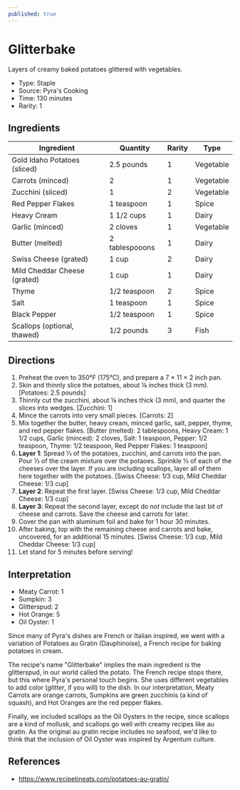 ```yaml
---
published: true
---
```


# Glitterbake

Layers of creamy baked potatoes glittered with vegetables.

* Type: Staple
* Source: Pyra's Cooking
* Time: 130 minutes
* Rarity: 1

## Ingredients

| Ingredient           | Quantity       | Rarity | Type      |
| -------------------- | -------------- | ------ | --------- |
| Gold Idaho Potatoes (sliced) | 2.5 pounds | 1  | Vegetable |
| Carrots (minced)     | 2              | 1      | Vegetable |
| Zucchini (sliced)    | 1              | 2      | Vegetable |
| Red Pepper Flakes    | 1 teaspoon     | 1      | Spice     |
| Heavy Cream          | 1 1/2 cups     | 1      | Dairy     |
| Garlic (minced)      | 2 cloves       | 1      | Vegetable |
| Butter (melted)      | 2 tablespooons | 1      | Dairy     |
| Swiss Cheese (grated)| 1 cup          | 2      | Dairy     |
| Mild Cheddar Cheese (grated) | 1 cup  | 1      | Dairy     |
| Thyme                | 1/2 teaspoon   | 2      | Spice     |
| Salt                 | 1 teaspoon     | 1      | Spice     |
| Black Pepper         | 1/2 teaspoon   | 1      | Spice     |
| Scallops (optional, thawed)  | 1/2 pounds | 3  | Fish      |

## Directions

1. Preheat the oven to 350°F (175°C), and prepare a 7 &times; 11 &times; 2 inch pan.
2. Skin and thinnly slice the potatoes, about ⅛ inches thick (3 mm). [Potatoes: 2.5 pounds]
3. Thinnly cut the zucchini, about ⅛ inches thick (3 mm), and quarter the slices into wedges. [Zucchini: 1]
4. Mince the carrots into very small pieces. [Carrots: 2]
5. Mix together the butter, heavy cream, minced garlic, salt, pepper, thyme, and red pepper flakes. [Butter (melted): 2 tablespoons, Heavy Cream: 1 1/2 cups, Garlic (minced): 2 cloves, Salt: 1 teaspoon, Pepper: 1/2 teaspoon, Thyme: 1/2 teaspoon, Red Pepper Flakes: 1 teaspoon]
6. **Layer 1**: Spread ⅓ of the potatoes, zucchini, and carrots into the pan. Pour ⅓ of the cream mixture over the potaoes. Sprinkle ⅓ of each of the cheeses over the layer. If you are including scallops, layer all of them here together with the potatoes. [Swiss Cheese: 1/3 cup, Mild Cheddar Cheese: 1/3 cup]
7. **Layer 2**: Repeat the first layer. [Swiss Cheese: 1/3 cup, Mild Cheddar Cheese: 1/3 cup]
8. **Layer 3**: Repeat the second layer, except do _not_ include the last bit of cheese and carrots. Save the cheese and carrots for later.
9. Cover the pan with aluminum foil and bake for 1 hour 30 minutes.
10. After baking, top with the remaining cheese and carrots and bake, uncovered, for an additional 15 minutes. [Swiss Cheese: 1/3 cup, Mild Cheddar Cheese: 1/3 cup]
11. Let stand for 5 minutes before serving!

## Interpretation

* Meaty Carrot: 1
* Sumpkin: 3
* Glitterspud: 2
* Hot Orange: 5
* Oil Oyster: 1

Since many of Pyra's dishes are French or Italian inspired, we went with a variation of Potatoes au Gratin (Dauphinoise), a French recipe for baking potatoes in cream.

The recipe's name "Glitterbake" implies the main ingredient is the glitterspud, in our world called the potato. The French recipe stops there, but this where Pyra's personal touch begins. She uses different vegetables to add color (_glitter_, if you will) to the dish. In our interpretation, Meaty Carrots are orange carrots, Sumpkins are green zucchinis (a kind of squash), and Hot Oranges are the red pepper flakes.

Finally, we included scallops as the Oil Oysters in the recipe, since scallops are a kind of mollusk, and scallops go well with creamy recipes like au gratin. As the original au gratin recipe includes no seafood, we'd like to think that the inclusion of Oil Oyster was inspired by Argentum culture.

## References

* https://www.recipetineats.com/potatoes-au-gratin/
